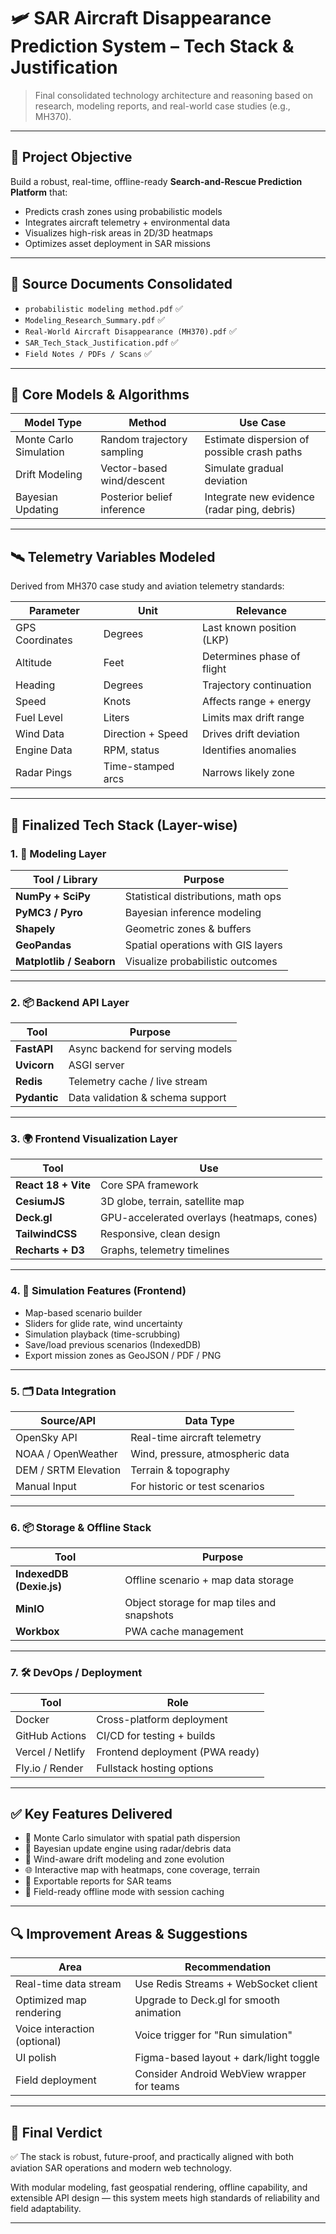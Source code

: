 
# 🛩️ SAR Aircraft Disappearance Prediction System – Tech Stack & Justification

> Final consolidated technology architecture and reasoning based on research, modeling reports, and real-world case studies (e.g., MH370).

---

## 🎯 Project Objective

Build a robust, real-time, offline-ready **Search-and-Rescue Prediction Platform** that:
- Predicts crash zones using probabilistic models
- Integrates aircraft telemetry + environmental data
- Visualizes high-risk areas in 2D/3D heatmaps
- Optimizes asset deployment in SAR missions

---

## 📁 Source Documents Consolidated

- `probabilistic modeling method.pdf` ✅  
- `Modeling_Research_Summary.pdf` ✅  
- `Real-World Aircraft Disappearance (MH370).pdf` ✅  
- `SAR_Tech_Stack_Justification.pdf` ✅  
- `Field Notes / PDFs / Scans` ✅

---

## 🧠 Core Models & Algorithms

| Model Type               | Method                     | Use Case |
|--------------------------|----------------------------|----------|
| Monte Carlo Simulation   | Random trajectory sampling | Estimate dispersion of possible crash paths |
| Drift Modeling           | Vector-based wind/descent  | Simulate gradual deviation |
| Bayesian Updating        | Posterior belief inference | Integrate new evidence (radar ping, debris) |

---

## 🛰️ Telemetry Variables Modeled

Derived from MH370 case study and aviation telemetry standards:

| Parameter         | Unit      | Relevance                           |
|------------------|-----------|-------------------------------------|
| GPS Coordinates   | Degrees   | Last known position (LKP)          |
| Altitude          | Feet      | Determines phase of flight         |
| Heading           | Degrees   | Trajectory continuation             |
| Speed             | Knots     | Affects range + energy              |
| Fuel Level        | Liters    | Limits max drift range              |
| Wind Data         | Direction + Speed | Drives drift deviation       |
| Engine Data       | RPM, status | Identifies anomalies              |
| Radar Pings       | Time-stamped arcs | Narrows likely zone         |

---

## 🧱 Finalized Tech Stack (Layer-wise)

### 1. 🧮 Modeling Layer

| Tool / Library     | Purpose                            |
|--------------------|------------------------------------|
| **NumPy + SciPy**   | Statistical distributions, math ops |
| **PyMC3 / Pyro**    | Bayesian inference modeling        |
| **Shapely**         | Geometric zones & buffers          |
| **GeoPandas**       | Spatial operations with GIS layers |
| **Matplotlib / Seaborn** | Visualize probabilistic outcomes |

---

### 2. 📦 Backend API Layer

| Tool         | Purpose                            |
|--------------|------------------------------------|
| **FastAPI**   | Async backend for serving models  |
| **Uvicorn**   | ASGI server                       |
| **Redis**     | Telemetry cache / live stream     |
| **Pydantic**  | Data validation & schema support  |

---

### 3. 🌍 Frontend Visualization Layer

| Tool           | Use |
|----------------|-----|
| **React 18 + Vite** | Core SPA framework |
| **CesiumJS**    | 3D globe, terrain, satellite map |
| **Deck.gl**     | GPU-accelerated overlays (heatmaps, cones) |
| **TailwindCSS** | Responsive, clean design |
| **Recharts + D3** | Graphs, telemetry timelines |

---

### 4. 🧭 Simulation Features (Frontend)

- Map-based scenario builder
- Sliders for glide rate, wind uncertainty
- Simulation playback (time-scrubbing)
- Save/load previous scenarios (IndexedDB)
- Export mission zones as GeoJSON / PDF / PNG

---

### 5. 🗂 Data Integration

| Source/API           | Data Type                       |
|----------------------|----------------------------------|
| OpenSky API          | Real-time aircraft telemetry     |
| NOAA / OpenWeather   | Wind, pressure, atmospheric data |
| DEM / SRTM Elevation | Terrain & topography             |
| Manual Input         | For historic or test scenarios   |

---

### 6. 📦 Storage & Offline Stack

| Tool         | Purpose                            |
|--------------|------------------------------------|
| **IndexedDB (Dexie.js)** | Offline scenario + map data storage |
| **MinIO**     | Object storage for map tiles and snapshots |
| **Workbox**   | PWA cache management               |

---

### 7. 🛠 DevOps / Deployment

| Tool              | Role                             |
|-------------------|----------------------------------|
| Docker            | Cross-platform deployment        |
| GitHub Actions    | CI/CD for testing + builds       |
| Vercel / Netlify  | Frontend deployment (PWA ready)  |
| Fly.io / Render   | Fullstack hosting options        |

---

## ✅ Key Features Delivered

- 🔧 Monte Carlo simulator with spatial path dispersion
- 🧠 Bayesian update engine using radar/debris data
- 📡 Wind-aware drift modeling and zone evolution
- 🌐 Interactive map with heatmaps, cone coverage, terrain
- 📂 Exportable reports for SAR teams
- 🧳 Field-ready offline mode with session caching

---

## 🔍 Improvement Areas & Suggestions

| Area            | Recommendation |
|-----------------|----------------|
| Real-time data stream | Use Redis Streams + WebSocket client |
| Optimized map rendering | Upgrade to Deck.gl for smooth animation |
| Voice interaction (optional) | Voice trigger for "Run simulation" |
| UI polish | Figma-based layout + dark/light toggle |
| Field deployment | Consider Android WebView wrapper for teams |

---

## 📌 Final Verdict

✅ The stack is robust, future-proof, and practically aligned with both aviation SAR operations and modern web technology.

With modular modeling, fast geospatial rendering, offline capability, and extensible API design — this system meets high standards of reliability and field adaptability.

---
